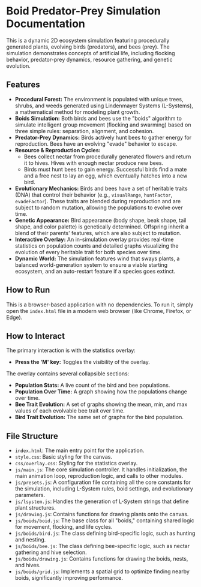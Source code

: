 # Boid Predator-Prey Simulation Documentation

This is a dynamic 2D ecosystem simulation featuring procedurally generated plants, evolving birds (predators), and bees (prey). The simulation demonstrates concepts of artificial life, including flocking behavior, predator-prey dynamics, resource gathering, and genetic evolution.

## Features

-   **Procedural Forest:** The environment is populated with unique trees, shrubs, and weeds generated using Lindenmayer Systems (L-Systems), a mathematical method for modeling plant growth.
-   **Boids Simulation:** Both birds and bees use the "boids" algorithm to simulate intelligent group movement (flocking and swarming) based on three simple rules: separation, alignment, and cohesion.
-   **Predator-Prey Dynamics:** Birds actively hunt bees to gather energy for reproduction. Bees have an evolving "evade" behavior to escape.
-   **Resource & Reproduction Cycles:**
    -   Bees collect nectar from procedurally generated flowers and return it to hives. Hives with enough nectar produce new bees.
    -   Birds must hunt bees to gain energy. Successful birds find a mate and a free nest to lay an egg, which eventually hatches into a new bird.
-   **Evolutionary Mechanics:** Birds and bees have a set of heritable traits (DNA) that control their behavior (e.g., `visualRange`, `huntFactor`, `evadeFactor`). These traits are blended during reproduction and are subject to random mutation, allowing the populations to evolve over time.
-   **Genetic Appearance:** Bird appearance (body shape, beak shape, tail shape, and color palette) is genetically determined. Offspring inherit a blend of their parents' features, which are also subject to mutation.
-   **Interactive Overlay:** An in-simulation overlay provides real-time statistics on population counts and detailed graphs visualizing the evolution of every heritable trait for both species over time.
-   **Dynamic World:** The simulation features wind that sways plants, a balanced world-generation system to ensure a viable starting ecosystem, and an auto-restart feature if a species goes extinct.

## How to Run

This is a browser-based application with no dependencies. To run it, simply open the `index.html` file in a modern web browser (like Chrome, Firefox, or Edge).

## How to Interact

The primary interaction is with the statistics overlay:

-   **Press the 'M' key:** Toggles the visibility of the overlay.

The overlay contains several collapsible sections:
-   **Population Stats:** A live count of the bird and bee populations.
-   **Population Over Time:** A graph showing how the populations change over time.
-   **Bee Trait Evolution:** A set of graphs showing the mean, min, and max values of each evolvable bee trait over time.
-   **Bird Trait Evolution:** The same set of graphs for the bird population.

## File Structure

-   `index.html`: The main entry point for the application.
-   `style.css`: Basic styling for the canvas.
-   `css/overlay.css`: Styling for the statistics overlay.
-   `js/main.js`: The core simulation controller. It handles initialization, the main animation loop, reproduction logic, and calls to other modules.
-   `js/presets.js`: A configuration file containing all the core constants for the simulation, including L-System rules, boid settings, and evolutionary parameters.
-   `js/lsystem.js`: Handles the generation of L-System strings that define plant structures.
-   `js/drawing.js`: Contains functions for drawing plants onto the canvas.
-   `js/boids/boid.js`: The base class for all "boids," containing shared logic for movement, flocking, and life cycles.
-   `js/boids/bird.js`: The class defining bird-specific logic, such as hunting and nesting.
-   `js/boids/bee.js`: The class defining bee-specific logic, such as nectar gathering and hive selection.
-   `js/boids/drawing.js`: Contains functions for drawing the boids, nests, and hives.
-   `js/boids/grid.js`: Implements a spatial grid to optimize finding nearby boids, significantly improving performance.

